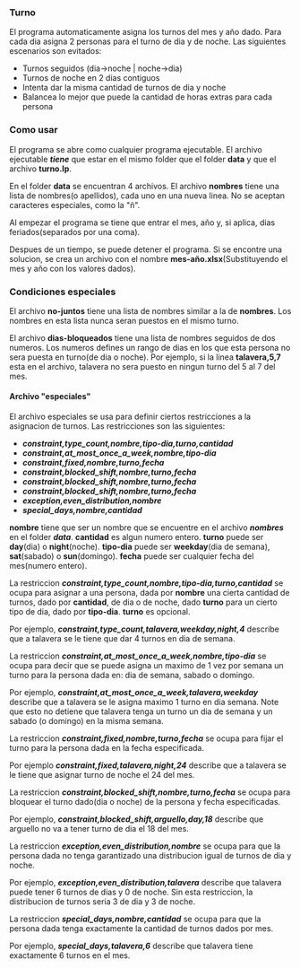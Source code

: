 ### Turno
El programa automaticamente asigna los turnos del mes y año dado. Para cada dia asigna 2 personas para el turno de dia y de noche.
Las siguientes escenarios son evitados:
- Turnos seguidos (dia->noche | noche->dia)
- Turnos de noche en 2 dias contiguos
- Intenta dar la misma cantidad de turnos de dia y noche
- Balancea lo mejor que puede la cantidad de horas extras para cada persona

### Como usar
El programa se abre como cualquier programa ejecutable. El archivo ejecutable ***tiene*** que estar en el mismo folder que el folder __data__ y que el archivo __turno.lp__.

En el folder __data__ se encuentran 4 archivos. El archivo **nombres** tiene una lista de nombres(o apellidos), cada uno en una nueva linea. No se aceptan caracteres especiales, como la "ñ".

Al empezar el programa se tiene que entrar el mes, año y, si aplica, dias feriados(separados por una coma).

Despues de un tiempo, se puede detener el programa. Si se encontre una solucion, se crea un archivo con el nombre **mes-año.xlsx**(Substituyendo el mes y año con los valores dados).

### Condiciones especiales

El archivo **no-juntos** tiene una lista de nombres similar a la de **nombres**. Los nombres en esta lista nunca seran puestos en el mismo turno.

El archivo **dias-bloqueados** tiene una lista de nombres seguidos de dos numeros. Los numeros defines un rango de dias en los que esta persona no sera puesta en turno(de dia o noche).
Por ejemplo, si la linea __talavera,5,7__ esta en el archivo, talavera no sera puesto en ningun turno del 5 al 7 del mes.

#### Archivo "especiales"

El archivo especiales se usa para definir ciertos restricciones a la asignacion de turnos.
Las restricciones son las siguientes:
- ***constraint,type_count,nombre,tipo-dia,turno,cantidad***
- ***constraint,at_most_once_a_week,nombre,tipo-dia***
- ***constraint,fixed,nombre,turno,fecha***
- ***constraint,blocked_shift,nombre,turno,fecha***
- ***constraint,blocked_shift,nombre,turno,fecha***
- ***constraint,blocked_shift,nombre,turno,fecha***
- ***exception,even_distribution,nombre***
- ***special_days,nombre,cantidad***

__nombre__ tiene que ser un nombre que se encuentre en el archivo ***nombres*** en el folder ***data***. __cantidad__ es algun numero entero. __turno__ puede ser **day**(dia) o **night**(noche). __tipo-dia__ puede ser **weekday**(dia de semana), **sat**(sabado) o **sun**(domingo). __fecha__ puede ser cualquier fecha del mes(numero entero).


La restriccion ***constraint,type_count,nombre,tipo-dia,turno,cantidad*** se ocupa para asignar a una persona, dada por __nombre__ una cierta cantidad de turnos, dado por __cantidad__, de dia o de noche, dado __turno__ para un cierto tipo de dia, dado por __tipo-dia__. __turno__ es opcional.


Por ejemplo, ***constraint,type_count,talavera,weekday,night,4*** describe que a talavera se le tiene que dar 4 turnos en dia de semana.

La restriccion ***constraint,at_most_once_a_week,nombre,tipo-dia*** se ocupa para decir que se puede asigna un maximo de 1 vez por semana un turno para la persona dada en: dia de semana, sabado o domingo.

Por ejemplo, ***constraint,at_most_once_a_week,talavera,weekday*** describe que a talavera se le asigna maximo 1 turno en dia semana. Note que esto no detiene que talavera tenga un turno un dia de semana y un sabado (o domingo) en la misma semana.

La restriccion ***constraint,fixed,nombre,turno,fecha*** se ocupa para fijar el turno para la persona dada en la fecha especificada.

Por ejemplo ***constraint,fixed,talavera,night,24*** describe que a talavera se le tiene que asignar turno de noche el 24 del mes.

La restriccion ***constraint,blocked_shift,nombre,turno,fecha*** se ocupa para bloquear el turno dado(dia o noche) de la persona y fecha especificadas.

Por ejemplo, ***constraint,blocked_shift,arguello,day,18*** describe que arguello no va a tener turno de dia el 18 del mes.

La restriccion ***exception,even_distribution,nombre*** se ocupa para que la persona dada no tenga garantizado una distribucion igual de turnos de dia y noche.

Por ejemplo, ***exception,even_distribution,talavera*** describe que talavera puede tener 6 turnos de dias y 0 de noche. Sin esta restriccion, la distribucion de turnos seria 3 de dia y 3 de noche.

La restriccion ***special_days,nombre,cantidad*** se ocupa para que la persona dada tenga exactamente la cantidad de turnos dados por mes.

Por ejemplo, ***special_days,talavera,6*** describe que talavera tiene exactamente 6 turnos en el mes.






